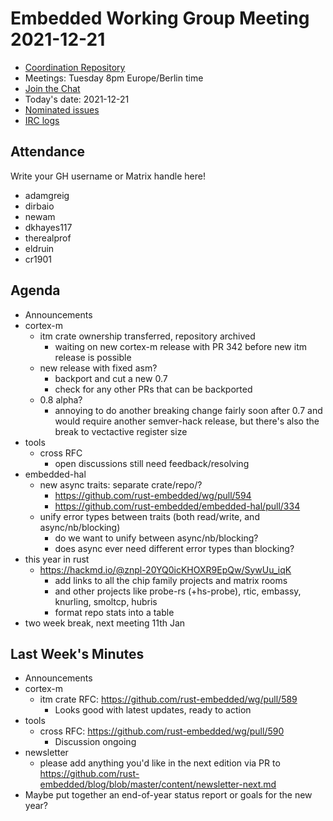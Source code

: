 # Embedded Working Group Meeting 2021-12-21

* [Coordination Repository]
* Meetings: Tuesday 8pm Europe/Berlin time
* [Join the Chat]
* Today's date: 2021-12-21
* [Nominated issues](https://github.com/search?q=org%3Arust-embedded+label%3Anominated+is%3Aopen&type=Issues)
* [IRC logs]

[Coordination Repository]: https://github.com/rust-embedded/wg
[Join the Chat]: https://riot.im/app/#/room/#rust-embedded:matrix.org
[IRC logs]: https://libera.irclog.whitequark.org/rust-embedded/2021-12-21

## Attendance

Write your GH username or Matrix handle here!

* adamgreig
* dirbaio
* newam
* dkhayes117
* therealprof
* eldruin
* cr1901

## Agenda

* Announcements
* cortex-m
    * itm crate ownership transferred, repository archived
        * waiting on new cortex-m release with PR 342 before new itm release is possible
    * new release with fixed asm?
        * backport and cut a new 0.7
        * check for any other PRs that can be backported
    * 0.8 alpha?
        * annoying to do another breaking change fairly soon after 0.7 and would require another semver-hack release, but there's also the break to vectactive register size
* tools
    * cross RFC
        * open discussions still need feedback/resolving
* embedded-hal
    * new async traits: separate crate/repo/?
        * https://github.com/rust-embedded/wg/pull/594
        * https://github.com/rust-embedded/embedded-hal/pull/334
    * unify error types between traits (both read/write, and async/nb/blocking)
        * do we want to unify between async/nb/blocking?
        * does async ever need different error types than blocking?
* this year in rust
    * https://hackmd.io/@znpl-20YQ0icKHOXR9EpQw/SywUu_iqK
        * add links to all the chip family projects and matrix rooms
        * and other projects like probe-rs (+hs-probe), rtic, embassy, knurling, smoltcp, hubris
        * format repo stats into a table
* two week break, next meeting 11th Jan

## Last Week's Minutes

* Announcements
* cortex-m
    * itm crate RFC: https://github.com/rust-embedded/wg/pull/589
        * Looks good with latest updates, ready to action
* tools
    * cross RFC: https://github.com/rust-embedded/wg/pull/590
        * Discussion ongoing
* newsletter
    * please add anything you'd like in the next edition via PR to https://github.com/rust-embedded/blog/blob/master/content/newsletter-next.md
* Maybe put together an end-of-year status report or goals for the new year?
